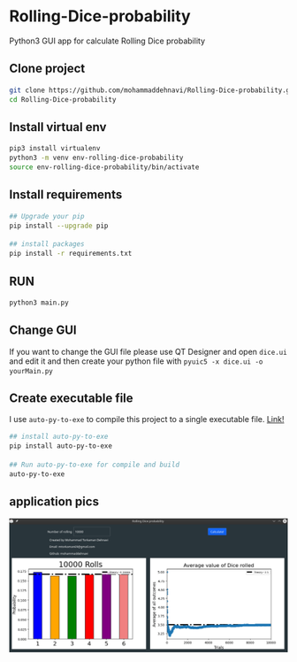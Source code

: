 # Rolling-Dice-probability
Python3 GUI app for calculate Rolling Dice probability

## Clone project

```bash
git clone https://github.com/mohammaddehnavi/Rolling-Dice-probability.git
cd Rolling-Dice-probability
```
## Install virtual env 

```bash
pip3 install virtualenv
python3 -m venv env-rolling-dice-probability
source env-rolling-dice-probability/bin/activate
```

## Install requirements

```bash
## Upgrade your pip
pip install --upgrade pip

## install packages
pip install -r requirements.txt
```

## RUN

```bash
python3 main.py
```

## Change GUI

If you want to change the GUI file please use QT Designer and open `dice.ui` and edit it and then create
your python file with `pyuic5 -x dice.ui -o yourMain.py`


## Create executable file 

I use `auto-py-to-exe` to compile this project to a single executable file. [Link!](https://pypi.org/project/auto-py-to-exe/)

```bash
## install auto-py-to-exe
pip install auto-py-to-exe

## Run auto-py-to-exe for compile and build 
auto-py-to-exe
```

## application pics

![main1](./Assets/main1.png)